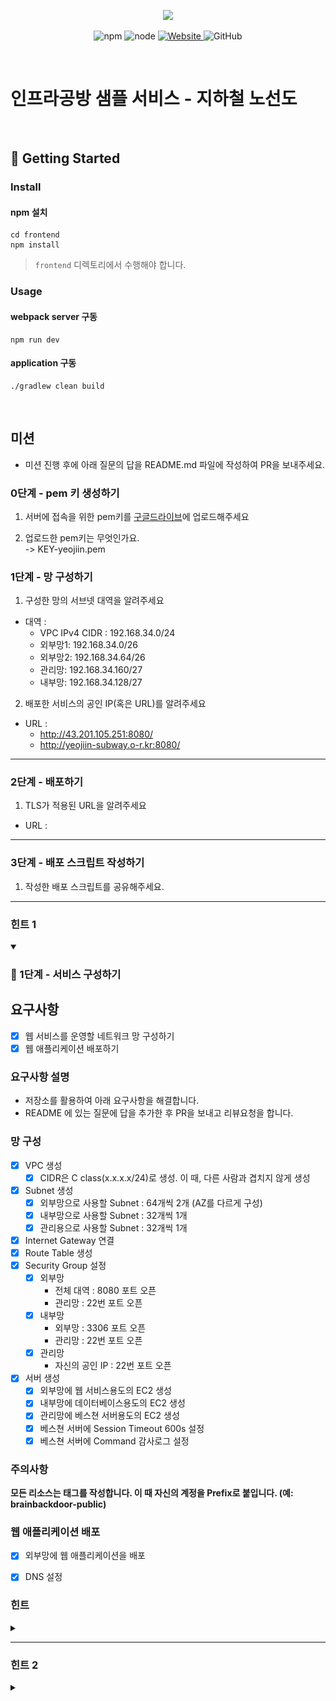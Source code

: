 <p align="center">  
    <img width="200px;" src="https://raw.githubusercontent.com/woowacourse/atdd-subway-admin-frontend/master/images/main_logo.png"/>  
</p>  
<p align="center">  
  <img alt="npm" src="https://img.shields.io/badge/npm-%3E%3D%205.5.0-blue">  
  <img alt="node" src="https://img.shields.io/badge/node-%3E%3D%209.3.0-blue">  
  <a href="https://edu.nextstep.camp/c/R89PYi5H" alt="nextstep atdd">  
    <img alt="Website" src="https://img.shields.io/website?url=https%3A%2F%2Fedu.nextstep.camp%2Fc%2FR89PYi5H">  
  </a>  
  <img alt="GitHub" src="https://img.shields.io/github/license/next-step/atdd-subway-service">  
</p>  

<br>  

# 인프라공방 샘플 서비스 - 지하철 노선도

<br>  

## 🚀 Getting Started

### Install
#### npm 설치
```  
cd frontend  
npm install  
```  
> `frontend` 디렉토리에서 수행해야 합니다.

### Usage
#### webpack server 구동
```  
npm run dev  
```  
#### application 구동
```  
./gradlew clean build  
```  
<br>  

## 미션

* 미션 진행 후에 아래 질문의 답을 README.md 파일에 작성하여 PR을 보내주세요.

### 0단계 - pem 키 생성하기

1. 서버에 접속을 위한 pem키를 [구글드라이브](https://drive.google.com/drive/folders/1dZiCUwNeH1LMglp8dyTqqsL1b2yBnzd1?usp=sharing)에 업로드해주세요

2. 업로드한 pem키는 무엇인가요.  
   -> KEY-yeojiin.pem
### 1단계 - 망 구성하기
1. 구성한 망의 서브넷 대역을 알려주세요
- 대역 :
    * VPC IPv4 CIDR : 192.168.34.0/24
    * 외부망1: 192.168.34.0/26
    * 외부망2: 192.168.34.64/26
    * 관리망: 192.168.34.160/27
    * 내부망: 192.168.34.128/27

2. 배포한 서비스의 공인 IP(혹은 URL)를 알려주세요

- URL :
    * http://43.201.105.251:8080/
    * http://yeojiin-subway.o-r.kr:8080/


  
---  

### 2단계 - 배포하기
1. TLS가 적용된 URL을 알려주세요

- URL :

---  

### 3단계 - 배포 스크립트 작성하기

1. 작성한 배포 스크립트를 공유해주세요.

***  


### 힌트 1
<details open>  
<summary> </summary>  

### 🚀 1단계 - 서비스 구성하기
## 요구사항

* [x] 웹 서비스를 운영할 네트워크 망 구성하기
* [x] 웹 애플리케이션 배포하기

### 요구사항 설명
* 저장소를 활용하여 아래 요구사항을 해결합니다.
* README 에 있는 질문에 답을 추가한 후 PR을 보내고 리뷰요청을 합니다.

### 망 구성
* [x] VPC 생성
    * [x] CIDR은 C class(x.x.x.x/24)로 생성. 이 때, 다른 사람과 겹치지 않게 생성
* [x] Subnet 생성
    * [x] 외부망으로 사용할 Subnet : 64개씩 2개 (AZ를 다르게 구성)
    * [x] 내부망으로 사용할 Subnet : 32개씩 1개
    * [x] 관리용으로 사용할 Subnet : 32개씩 1개
* [x] Internet Gateway 연결
* [x] Route Table 생성
* [x] Security Group 설정
    * [x] 외부망
        * 전체 대역 : 8080 포트 오픈
        * 관리망 : 22번 포트 오픈
    * [x] 내부망
        * 외부망 : 3306 포트 오픈
        * 관리망 : 22번 포트 오픈
    * [x] 관리망
        * 자신의 공인 IP : 22번 포트 오픈
* [x] 서버 생성
    * [x] 외부망에 웹 서비스용도의 EC2 생성
    * [x] 내부망에 데이터베이스용도의 EC2 생성
    * [x] 관리망에 베스쳔 서버용도의 EC2 생성
    * [x] 베스쳔 서버에 Session Timeout 600s 설정
    * [x] 베스쳔 서버에 Command 감사로그 설정

### 주의사항
**모든 리소스는 태그를 작성합니다. 이 때 자신의 계정을 Prefix로 붙입니다. (예: brainbackdoor-public)**

### 웹 애플리케이션 배포
* [x] 외부망에 웹 애플리케이션을 배포
* [x] DNS 설정


### 힌트
<details>
<summary> </summary>

### 🚀 1단계 - 서비스 구성하기
## 요구사항

* [x] 웹 서비스를 운영할 네트워크 망 구성하기
* [x] 웹 애플리케이션 배포하기

### 요구사항 설명
* 저장소를 활용하여 아래 요구사항을 해결합니다.
* README 에 있는 질문에 답을 추가한 후 PR을 보내고 리뷰요청을 합니다.

### 망 구성
* [x] VPC 생성
    * [x] CIDR은 C class(x.x.x.x/24)로 생성. 이 때, 다른 사람과 겹치지 않게 생성
* [x] Subnet 생성
    * [x] 외부망으로 사용할 Subnet : 64개씩 2개 (AZ를 다르게 구성)
    * [x] 내부망으로 사용할 Subnet : 32개씩 1개
    * [x] 관리용으로 사용할 Subnet : 32개씩 1개
* [x] Internet Gateway 연결
* [x] Route Table 생성
* [x] Security Group 설정
    * [x] 외부망
        * 전체 대역 : 8080 포트 오픈
        * 관리망 : 22번 포트 오픈
    * [x] 내부망
        * 외부망 : 3306 포트 오픈
        * 관리망 : 22번 포트 오픈
    * [x] 관리망
        * 자신의 공인 IP : 22번 포트 오픈
* [x] 서버 생성
    * [x] 외부망에 웹 서비스용도의 EC2 생성
    * [x] 내부망에 데이터베이스용도의 EC2 생성
    * [x] 관리망에 베스쳔 서버용도의 EC2 생성
    * [x] 베스쳔 서버에 Session Timeout 600s 설정
    * [x] 베스쳔 서버에 Command 감사로그 설정

### 주의사항
**모든 리소스는 태그를 작성합니다. 이 때 자신의 계정을 Prefix로 붙입니다. (예: brainbackdoor-public)**

### 웹 애플리케이션 배포
* [x] 외부망에 웹 애플리케이션을 배포
* [x] DNS 설정


### 힌트 1
<details>
<summary> </summary>

1. EC2 생성하기</br>
   A. aws web console에 사용자 이름 / 비밀번호 등을 입력하여 접속합니다.   </br>
   B. EC2 메뉴로 접근하세요.</br>
   a. Ubuntu 64 bit 선택 (Ubuntu Server 18.04 LTS (HVM), SSD Volume Type - ami-00edfb46b107f643c)</br>
   b. InstanceType : t4g.medium 생성 가능</br>
   c. 서브넷 : 적절한 서브넷 선택, 퍼블릭 IP 자동할당 : 활성화</br>
   d. 스토리지 : 서비스 운영할 것을 고려해서 설정해주세요.</br>
   e. 서버를 생성할 때는 다른 사람의 서버와 구분하기 위해 반드시 Name 이름으로 태그에 자신의 계정명을 작성합니다.</br>
   f. 보안그룹 : 적절한 보안그룹을 선택</br>
   g. 키 페어 생성</br>
    * 키 페어 이름에 자신의 계정을 prefix로 붙입니다.

    ```
    서버 생성시 발급받은 key를 분실할 경우 서버에 접속할 수 없어요. key를 분실하지 않도록 주의하세요,
    key는 최초 1회 생성한 후 재사용합니다.
    
    서버를 사용하지 않을 때는 stop해주세요.
    ```

   C. 서버에 접속하기
    * 서버 IP는 aws web console에서 확인 가능 <br><br>
   ```
   맥운영체제 사용자
    # 터미널 접속한 후 앞 단계에서 생성한 key가 위치한 곳으로 이동한다.
    $ chmod 400 [pem파일명]
    $ ssh -i [pem파일명] ubuntu@[SERVER_IP]
   
   윈도우 운영체제 사용자
    PuTTY를 사용하여 Windows에서 Linux 인스턴스에 연결
    putty를 위한 ppk 생성
   ```   

2. 접근제어
   Bastion Server로 사용할 별도의 EC2를 생성하고, Bastion Server에서 서비스용 서버에 ssh 연결을 설정
```
## Bastion Server에서 공개키를 생성합니다.
bastion $ ssh-keygen -t rsa
bastion $ cat ~/.ssh/id_rsa.pub

## 접속하려는 서비스용 서버에 키를 추가합니다.
$ vi ~/.ssh/authorized_keys

## Bastion Server에서 접속을 해봅니다.
bastion $ ssh ubuntu@[서비스용 서버 IP]
```   

* Bastion Server는 자신의 공인 IP에서만 22번 포트로 접근이 가능하도록 Security Group을 설정합니다.
* 서비스용 서버에 22번 포트로의 접근은 Bastion 서버에서만 가능하도록 Security Group을 설정합니다.
*  Bastion 서버에서 다른 서버에 접근이 용이하도록 별칭을 설정합니다.
```
bastion $ vi /etc/hosts
[서비스용IP]    [별칭]

bastion $ ssh [별칭]
```   

3. 서버 환경설정 해보기   
   a. 환경 병수 적용하기
* Sessio Timeout 설정을 하여 일정 시간 작업을 하지 않을 경우 터미널 연결을 해제할 수 있습니다.
```
$ sudo vi ~/.profile
  HISTTIMEFORMAT="%F %T -- "    ## history 명령 결과에 시간값 추가
  export HISTTIMEFORMAT
  export TMOUT=600              ## 세션 타임아웃 설정 
    
$ source ~/.profile
$ env
```
b. shell prompt 변경하기   
Bastion 등 구분해야 하는 서버의 Shell Prompt를 설정하여 관리자의 인적 장애를 예방할 수 있습니다.
```
$ sudo vi ~/.bashrc
  USERNAME=BASTION
  PS1='[\e[1;31m$USERNAME\e[0m][\e[1;32m\t\e[0m][\e[1;33m\u\e[0m@\e[1;36m\h\e[0m \w] \n\$ \[\033[00m\]'

$ source ~/.bashrc
```   
c. logger 를 사용하여 감사로그 남기기   
서버에 직접 접속하여 작업할 경우, 작업 이력 히스토리를 기록해두어야 장애 발생시 원인을 분석할 수 있습니다. 감사로그를 기록하고 수집해봅니다.
```
$ sudo vi ~/.bashrc
  tty=`tty | awk -F"/dev/" '{print $2}'`
  IP=`w | grep "$tty" | awk '{print $3}'`
  export PROMPT_COMMAND='logger -p local0.debug "[USER]$(whoami) [IP]$IP [PID]$$ [PWD]`pwd` [COMMAND] $(history 1 | sed "s/^[ ]*[0-9]\+[ ]*//" )"'

$ source  ~/.bashrc


$ sudo vi /etc/rsyslog.d/50-default.conf
  local0.*                        /var/log/command.log
  # 원격지에 로그를 남길 경우 
  local0.*                        @원격지서버IP
    
$ sudo service rsyslog restart
$ tail -f /var/log/command.log
```   
4. 환경 세팅   
   a.확인
```
# 현재 위치를 확인합니다.
$ pwd

# 파일시스템별 가용공간을 확인합니다.
$ df -h

# 각 디렉토리별로 디스크 사용량을 확인합니다.
$ sudo du -shc /*

# 현재 경로의 파일들(숨김파일 포함)의 정보를 확인합니다.
$ ls -al

# 소스코드를 관리할 디렉토리를 생성하고 이동합니다.
$ mkdir nextstep && cd nextstep

# git 명령어의 위치를 확인해봅니다.
$ which git && which java
```   
b. 자바 설치
```
$ sudo apt update
$ sudo apt install default-jre
$ sudo apt install default-jdk
```

5. 소스코드 배포, 빌드 및 실행   
   a. github repository clone   
   b. 빌드
    ```
   $ ./gradlew clean build

    # jar파일을 찾아본다.
    $ find ./* -name "*jar"
   ```      
   c. 실행   
   Application을 실행 후 정상적으로 동작하는지 확인해보세요.
    ```
   $ java -jar [jar파일명] &
    $ curl http://localhost:8080
   ```
    * -Dserver.port=8000 옵션을 활용하여 port를 변경할 수 있어요.
    * 서버를 시작 시간이 너무 오래 걸리는 경우 -Djava.security.egd 옵션을 적용해보세요.
    ```
    $ java -Djava.security.egd=file:/dev/./urandom -jar [jar파일명] &
    ```
    * 터미널 세션이 끊어질 경우, background로 돌던 프로세스에 hang-up signal이 발생해 죽는 경우가 있는데요. 이 경우 nohup명령어를 활용합니다.
   ```
    $  nohup java -jar [jar파일명] 1> [로그파일명] 2>&1  &
    ```
   d. 로그 확인
    ```
   # java applicaion이 남기는 로그를 확인합니다.
    $ tail -f [로그파일명]

    # 파일을 압축하고 파일 소유자와 모드를 변경해봅니다.
    $ tar -cvf [파일명] [압축할파일 또는 디렉터리]
    $ sudo chown [소유자계정명]:[소유그룹명] [file이름]
    $ chmod [옵션] [파일명]
    > https://ko.wikipedia.org/wiki/Chmod
   ```
    * 브라우저에서 http://{서버 ip}:{port}로 접근해보세요.

   e. 종료   
   a. 로세스 pid를 찾는 명령어
    ```
    $ ps -ef | grep java
    $ pgrep -f java
    ```
   b. 프로세스를 종료하는 명령어
   why not use SIGKILL
    ```
    $ kill -2 [PID]
    ```   

   f. 명령어 이력 확인
    ```
    $ history
    ```

</details>
</details>

***  

### 힌트 2
<details>  
<summary> </summary>

### 🚀 2단계 - 서비스 배포하기

## 요구사항

* [x] 운영 환경 구성하기
* [x] 개발 환경 구성하기

### 요구사항 설명
운영 환경 구성하기
* [x] 웹 애플리케이션 앞단에 Reverse Proxy 구성하기
    * [x] 외부망에 Nginx로 Reverse Proxy를 구성
    * [x] Reverse Proxy에 TLS 설정
* [x] 운영 데이터베이스 구성하기     
  운영 환경 구성하기
* [x] 설정 파일 나누기
    * JUnit : h2, Local : docker(mysql), Prod : 운영 DB를 사용하도록 설정

### 힌트
<details>  
<summary> </summary>

도커 설치
```  
$ sudo apt-get update && \  
sudo apt-get install -y apt-transport-https ca-certificates curl software-properties-common && \  
curl -fsSL https://download.docker.com/linux/ubuntu/gpg | sudo apt-key add - && \  
sudo apt-key fingerprint 0EBFCD88 && \  
sudo add-apt-repository "deb [arch=amd64] https://download.docker.com/linux/ubuntu $(lsb_release -cs) stable" && \  
sudo apt-get update && \  
sudo apt-get install -y docker-ce && \  
sudo usermod -aG docker ubuntu && \  
sudo curl -L "https://github.com/docker/compose/releases/download/1.23.2/docker-compose-$(uname -s)-$(uname -m)" -o /usr/local/bin/docker-compose && \  
sudo chmod +x /usr/local/bin/docker-compose && \  
sudo ln -s /usr/local/bin/docker-compose /usr/bin/docker-compose  
```  
* https://github.com/brainbackdoor/playground-docker/tree/master/week1
* 도커를 처음 접하셨다면 위 저장소를 clone 받은 후, step01부터 일단 명령어를 하나씩 따라하다보면, 개략적인 감을 잡을 수 있을거에요.   

### 1.Reverse Proxy
우리의 WAS는 비즈니스 로직만 담당하도록 구성하고 싶어요. TLS와 같은 부수적인 기능으로 애플리케이션에 직접 영향을 주고 싶지 않아요. 그럴 때 중간에 대신 역할을 수행하는 녀석이 필요한데, 여기서는 Reverse Proxy가 그 녀석입니다.        
Reverse Proxy는 클라이언트로부터의 요청을 받아서(필요하다면 주위에서 처리한 후) 적절한 웹 서버로 요청을 전송합니다. 웹 서버는 요청을 받아서 평소처럼 처리를 하지만, 응답을 클라이언트로 보내지 않고 Reverse Proxy로 반환합니다. 요청을 받은 Reverse Proxy는 그 응답을 클라이언트로 반환합니다.        
통상의 Proxy Server는 LAN -> WAN의 요청을 대리로 수행합니다. 가령, 특정 웹 서비스에 접속하고 싶은데 해당 서비스에서 한국 IP 대역을 막아두었다면, 다른 국가를 통해 접속할 때 Proxy를 활용합니다. 반면 Reverse Proxy는 WAN -> LAN의 요청을 대리합니다. 즉, 클라이언트로부터의 요청이 웹서버로 전달되는 도중의 처리에 끼어들어서 다양한 전후처리를 시행할 수가 있게 됩니다.   

* **Reverse Proxy와 Load Balancer는 어떤 차이가 있을까요?**
    * Reverse Proxy : 보안성 향상, 확장성 향상, 웹 가속(압축/SSL 처리로 백엔드 리소스 확보/캐싱)
    * Load Balancer : 부하분산, 서버상태 체크, 세션 관리  
      역할이라고 생각하면 좋겠어요. 가령, nginx는 Reverse Proxy, Load Balancer 두가지 역할을 수행할 수 있는건지요.

a. Dockerfile
```  
FROM nginx  
  
COPY nginx.conf /etc/nginx/nginx.conf  
```  
b. nginx.conf
```  
events {}  
  
http {  
upstream app {  
server 172.17.0.1:8080;  
}  
  
server {  
listen 80;  
  
    location / {      proxy_pass http://app;    }}  
}  
```  

```  
$ docker build -t nextstep/reverse-proxy .  
$ docker run -d -p 80:80 nextstep/reverse-proxy  
```  

### 2.TLS 설정
서버의 보안과 별개로 서버와 클라이언트간 통신상의 암호화가 필요합니다. 평문으로 통신할 경우, 패킷을 스니핑할 수 있기 때문입니다.

📌 letsencrypt를 활용하여 무료로 TLS 인증서를 사용할 수 있어요.
```  
$ docker run -it --rm --name certbot \  
  -v '/etc/letsencrypt:/etc/letsencrypt' \  -v '/var/lib/letsencrypt:/var/lib/letsencrypt' \  certbot/certbot certonly -d 'yourdomain.com' --manual --preferred-challenges dns --server https://acme-v02.api.letsencrypt.org/directory  
```  

📌 인증서 생성 후 유효한 URL인지 확인을 위해 DNS TXT 레코드로 추가합니다.  
![img.png](src/main/resources/templates/image/img.png)

```  
$ dig -t txt _acme-challenge.example.com +short  
```  
* DNS를 설정하는 사이트에서 DNS TXT 레코드를 추가한 후, 제대로 반영되었는지 dig 명령어로 확인한 후에 인증서 설정 진행을 계속합니다.

📌 생성한 인증서를 활용하여 Reverse Proxy에 TLS 설정을 해봅시다. 우선 인증서를 현재 경로로 옮깁니다.
```  
$ cp /etc/letsencrypt/live/[도메인주소]/fullchain.pem ./  
$ cp /etc/letsencrypt/live/[도메인주소]/privkey.pem ./  
```  

📌 Dockerfile 을 아래와 같이 수정합니다.
```  
FROM nginx  
  
COPY nginx.conf /etc/nginx/nginx.conf  
COPY fullchain.pem /etc/letsencrypt/live/[도메인주소]/fullchain.pem  
COPY privkey.pem /etc/letsencrypt/live/[도메인주소]/privkey.pem  
```  

📌 nginx.conf 파일을 아래와 같이 수정합니다.
```  
events {}  
  
http {       upstream app {  
server 172.17.0.1:8080;  
}  
  
# Redirect all traffic to HTTPS  
server {  
listen 80;  
return 301 https://$host$request_uri;  
}  
  
server {  
listen 443 ssl;  ssl_certificate /etc/letsencrypt/live/[도메인주소]/fullchain.pem;  
ssl_certificate_key /etc/letsencrypt/live/[도메인주소]/privkey.pem;  
  
    # Disable SSL    ssl_protocols TLSv1 TLSv1.1 TLSv1.2;  
    # 통신과정에서 사용할 암호화 알고리즘  
    ssl_prefer_server_ciphers on;    ssl_ciphers ECDH+AESGCM:ECDH+AES256:ECDH+AES128:DH+3DES:!ADH:!AECDH:!MD5;  
    # Enable HSTS    # client의 browser에게 http로 어떠한 것도 load 하지 말라고 규제합니다.  
    # 이를 통해 http에서 https로 redirect 되는 request를 minimize 할 수 있습니다.  
    add_header Strict-Transport-Security "max-age=31536000" always;  
    # SSL sessions    ssl_session_cache shared:SSL:10m;    ssl_session_timeout 10m;        
    location / {      proxy_pass http://app;    }  
}  
}  
```  

📌 방금전에 띄웠던 도커 컨테이너를 중지 & 삭제하고 새로운 설정을 반영하여 다시 띄워봅시다.
```  
$ docker stop proxy && docker rm proxy  
$ docker build -t nextstep/reverse-proxy:0.0.2 .  
$ docker run -d -p 80:80 -p 443:443 --name proxy nextstep/reverse-proxy:0.0.2  
```  

### 3.컨테이너로 운영 DB 사용하기
일반적으로, 실제 운영환경에서 컨테이너로 데이터베이스의 영속성 데이터를 다루지 않습니다. 컨테이너의 철학과 데이터베이스의 영속성은 다소 배치되는 부분이 있다고 생각합니다. 여기서는 원활한 실습을 위해 제가 미리 push해둔 컨테이너를 활용합니다.
* id : root / password: masterpw
```  
$ docker run -d -p 3306:3306 brainbackdoor/data-subway:0.0.1  
```  

###4.설정 파일 나누기
![img.png](src/main/resources/templates/image/img2.png)
* 실제로 배포를 하려다보면, JUnit을 활용한 test 단계와 local 환경에서 직접 애플리케이션을 확인할 때, 그리고 실제로 배포할 때 등 각 상황에 맞춰 설정을 다르게 적용할 필요성이 생깁니다.
* 예제 코드를 통해 test와 local, prod에서 다른 설정을 사용하는 방법을 익혀봅시다.
* Dspring.profiles.active=prod 옵션을 추가하여 실행하면 application-prod.properties의 설정을 사용합니다.
```  
$ java -jar -Dspring.profiles.active=prod [jar파일명] ```
```  
  
* 운영중인 서비스의 경우 JPA 등 ORM을 사용하여 기존의 테이블을 변경하는 것은 데이터 유실 우려, 참조 무결성 제약 등으로 인해 어려움이 있습니다. 그리고 데이터베이스 테이블 스키마도 버전관리를 할 필요가 있습니다. 그럴 때 로컬에서 개발 중일 때는 h2 등 in-memory 형태의 데이터베이스를 사용하여 빠르게 개발하고, 운영 DB는 점진적으로 migration 해가는 전략이 유용합니다.     
  
* 예제 코드를 통해 데이터베이스 스키마 관리 전략을 확인해봅니다.  
  * 예제코드를 실행하기에 앞서, 도커를 다운로드하세요.  
  * docker/db/mysql/init에 dump 파일을 넣은 상태로 실행하면 자동으로 초기 데이터를 INSERT할 수 있어요.  
  * flyway는 V__[변경이력].sql의 형태로 resources/db/migration/ 경로에서 관리합니다. 그리고 flyway_schema_history 테이블에 버전별로 checksum 값을 관리하므로 기존 sql 문을 수정해서는 안됩니다.  
```  
# 터미널에서 docker-compose.yml이 있는 위치로 이동한다.
$ cd docker  
$ docker-compose up -d
```

* **기존 Database 존재시 flyway 적용 방법**  
```  
# application.properties
spring.flyway.baseline-on-migrate=true  
spring.flyway.baseline-version=2
```  
이전에 database가 존재할 경우 baseline 옵션을 활용하면 특정 버전(V2__xx.sql 파일) 내용부터 적용이 가능해요.  
  
  
[추가] 설정 별도로 관리하기  
* 키, 계정 정보, 접속 URL 등의 설정 정보를 소스코드와 함께 형상관리할 경우 보안 이슈가 발생할 수 있어 따로 관리할 것이 권장됩니다. 보통 Jenkins / Travis CI 등의 배포 서버에 파라미터를 지정하거나, Spring Cloud Config / AWS Service Manager 등의 외부 서비스를 활용하는 방안 등이 활용됩니다. 여기서는 저장소를 분리하여 private repository에서 설정을 관리하도록 합니다.     
  
a. 우선, github private 저장소를 생성한 후 application.properties 등의 설정 파일을 올립니다.     
  
b. git의 서브모듈 기능을 활용하여 특정 경로에 private repository를 참조하도록 설정합니다  
```  
$ git submodule add [자신의 private 저장소] ./src/main/resources/config
```  
  
* 이후에 소스코드를 받을 떄는 서브모듈까지 clone해야 합니다.  
```  
$ git clone --recurse-submodules [자신의 프로젝트 저장소]
```  
  
c. 설정 파일의 내용이 변경된 경우  
```  
git submodule foreach git pull origin main

git submodule foreach git add .

git submodule foreach git commit -m "commit message"

git submodule foreach git push origin main
```  
  
[추가] 정적테스트(SonarLint)  
* Sonarqube / ESLint 등 정적 테스트, Maven / Gradle 등을 활용한 Build, JUnit 등을 활용한 동적 테스트 등을 통해 Code로 인해 발생하는 문제를 조기에 발견할 수 있습니다. 어떻게 하면 테스트 비용을 줄일 수 있을지 늘 고민해봅니다.  
* SonarLint를 활용하면 정적테스트 구축비용을 줄일 수 있습니다.  
  * 정적 테스트를 통해 Coding Convention, 중복코드, 소스코드의 복잡도, 잠재적으로 버그 발생 가능성이 있는 코드, 테스트 커버리지 등을 파악할 수 있습니다.  
  
[추가] 로컬테스트(MultiRun)  
* 로컬에서 서버를 띄울 때, IntelliJ의 Multirun 플러그인을 활용하면 보다 손 쉽게 서버를 띄울 수 있습니다.  
  * Multi Run 플러그인 설치  
  * Multi Run 설정  
  * IntelliJ -> Run -> Edit Configurations...  
  * Docker 설정  
    * name:db  
    * server: docker  
    * compose files: ./docker/docker-compose.yml;  
  * NPM 설정  
  package.json: ~/.../atdd-subway-service/fronted/package.json  
  * Multi Run 설정  
  name: local  
